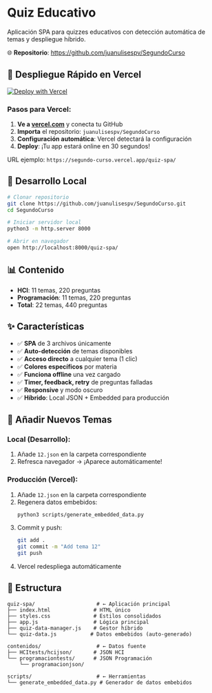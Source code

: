 # Quiz Educativo

Aplicación SPA para quizzes educativos con detección automática de temas y despliegue híbrido.

🌐 **Repositorio**: https://github.com/juanulisespv/SegundoCurso

## 🚀 Despliegue Rápido en Vercel

[![Deploy with Vercel](https://vercel.com/button)](https://vercel.com/new/clone?repository-url=https://github.com/juanulisespv/SegundoCurso)

### Pasos para Vercel:

1. **Ve a [vercel.com](https://vercel.com)** y conecta tu GitHub
2. **Importa** el repositorio: `juanulisespv/SegundoCurso`
3. **Configuración automática**: Vercel detectará la configuración
4. **Deploy**: ¡Tu app estará online en 30 segundos!

URL ejemplo: `https://segundo-curso.vercel.app/quiz-spa/`

## 📱 Desarrollo Local

```bash
# Clonar repositorio
git clone https://github.com/juanulisespv/SegundoCurso.git
cd SegundoCurso

# Iniciar servidor local
python3 -m http.server 8000

# Abrir en navegador
open http://localhost:8000/quiz-spa/
```

## 📊 Contenido

- **HCI**: 11 temas, 220 preguntas
- **Programación**: 11 temas, 220 preguntas  
- **Total**: 22 temas, 440 preguntas

## ✨ Características

- ✅ **SPA** de 3 archivos únicamente
- ✅ **Auto-detección** de temas disponibles
- ✅ **Acceso directo** a cualquier tema (1 clic)
- ✅ **Colores específicos** por materia
- ✅ **Funciona offline** una vez cargado
- ✅ **Timer, feedback, retry** de preguntas falladas
- ✅ **Responsive** y modo oscuro
- ✅ **Híbrido**: Local JSON + Embedded para producción

## 🔄 Añadir Nuevos Temas

### Local (Desarrollo):
1. Añade `12.json` en la carpeta correspondiente
2. Refresca navegador → ¡Aparece automáticamente!

### Producción (Vercel):
1. Añade `12.json` en la carpeta correspondiente
2. Regenera datos embebidos:
   ```bash
   python3 scripts/generate_embedded_data.py
   ```
3. Commit y push:
   ```bash
   git add .
   git commit -m "Add tema 12"
   git push
   ```
4. Vercel redespliega automáticamente

## 📁 Estructura

```
quiz-spa/                    # ← Aplicación principal
├── index.html              # HTML único
├── styles.css              # Estilos consolidados  
├── app.js                  # Lógica principal
├── quiz-data-manager.js    # Gestor híbrido
└── quiz-data.js           # Datos embebidos (auto-generado)

contenidos/                  # ← Datos fuente
├── HCItests/hcijson/       # JSON HCI
└── programaciontests/      # JSON Programación
    └── programacionjson/

scripts/                     # ← Herramientas
└── generate_embedded_data.py # Generador de datos embebidos
```
